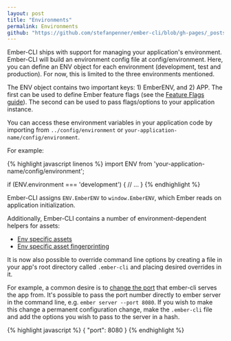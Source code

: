 ```yaml
---
layout: post
title: "Environments"
permalink: Environments
github: "https://github.com/stefanpenner/ember-cli/blob/gh-pages/_posts/2013-04-05-environments.md"
---
```


Ember-CLI ships with support for managing your application's environment. Ember-CLI will build an environment config file at config/environment. Here, you can define an ENV object for each environment (development, test and production). For now, this is limited to the three environments mentioned.

The ENV object contains two important keys: 1) EmberENV, and 2) APP. The first can be used to define Ember feature flags (see the [Feature Flags guide](http://emberjs.com/guides/configuring-ember/feature-flags/)). The second can be used to pass flags/options to your application instance.

You can access these environment variables in your application code by importing from `../config/environment` or `your-application-name/config/environment`.

For example:

{% highlight javascript linenos %}
import ENV from 'your-application-name/config/environment';

if (ENV.environment === 'development') {
  // ...
}
{% endhighlight %}

Ember-CLI assigns `ENV.EmberENV` to `window.EmberENV`, which Ember reads on application initialization.

Additionally, Ember-CLI contains a number of environment-dependent helpers for assets:

- [Env specific assets](#fingerprinting-and-cdn-urls)
- [Env specific asset fingerprinting](#environment-specific-assets)
 
It is now also possible to override command line options by creating a file in your app's root directory called `.ember-cli` and placing desired overrides in it.

For example, a common desire is to [change the port](http://stackoverflow.com/questions/24003944/save-port-number-for-ember-cli-in-a-config-file) that ember-cli serves the app from. It's possible to pass the port number directly to ember server in the command line, e.g. `ember server --port 8080`. If you wish to make this change a permanent configuration change, make the `.ember-cli` file and add the options you wish to pass to the server in a hash.

{% highlight javascript %}
{
  "port": 8080
}
{% endhighlight %}
